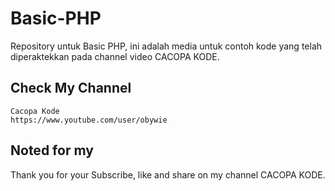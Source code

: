 # Basic-PHP
Repository untuk Basic PHP, ini adalah media untuk contoh kode yang telah diperaktekkan pada channel video CACOPA KODE.

## Check My Channel
```
Cacopa Kode
https://www.youtube.com/user/obywie
```
## Noted for my
Thank you for your Subscribe, like and share on my channel CACOPA KODE.
